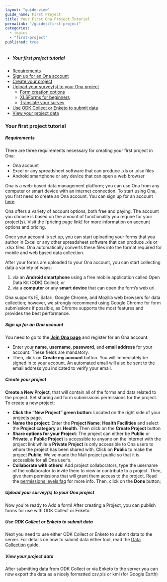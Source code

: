 ```yaml
---
layout: "guide-view"
guide_name: First Project
title: Your First Ona Project Tutorial
permalink: "/guides/first-project"
categories: 
  - topics
  - "first-project"
published: true
---
```



* ##### Your first project tutorial
* [Requirements](#requirements)
* [Sign up for an Ona account](#sign-up)
* [Create your project](#create-your-project)
* [Upload your survey(s) to your Ona project](#upload-a-survey)
  * [Form creation options](#form-creation-options)
  * [XLSForms for beginners](#xlsforms-for-beginners)
  * [Translate your survey](#translate-your-survey)
* [Use ODK Collect or Enketo to submit data](#submit-data)
* [View your project data](#view-your-project-data)




### Your first project tutorial

##### <a name="requirements"></a>Requirements

There are three requirements necessary for creating your first project in Ona:

* Ona account
* Excel or any spreadsheet software that can produce .xls or .xlsx files 
* Android smartphone or any device that can open a web browser

Ona is a web-based data management platform; you can use Ona from any computer or smart device with an internet connection.  To start using Ona, you first need to create an Ona account. You can sign up for an account [here](https://beta.ona.io).  

Ona offers a variety of account options, both free and paying.  The account you choose is based on the amount of functionality you require for your project(s).  Visit the [pricing page link] for more information on account options and pricing.      

Once your account is set up, you can start uploading your forms that you author in Excel or any other spreadsheet software that can produce .xls or .xlsx files.  Ona automatically converts these files into the format required for mobile and web based data collection. 

After your forms are uploaded to your Ona account, you can start collecting data a variety of ways: 

1. via an **Android smartphone** using a free mobile application called Open Data Kit (ODK) Collect; or 
2. via a **computer** or any **smart device** that can open the form’s web url.

Ona supports IE, Safari, Google Chrome, and Mozilla web browsers for data collection; however, we strongly recommend using Google Chrome for form submissions if possible, as Chrome supports the most features and provides the best performance.

##### <a name="sign-up"></a>Sign up for an Ona account

You need to go to the **[Join Ona page](https://beta.ona.io/join)** and register for an Ona account.

 * Enter your **name**, **username**, **password**, and **email address** for your account. These fields are mandatory.  
 * Then, click on **Create my account** button. You will immediately be signed in to your account.  An automated email will also be sent to the email address you indicated to verify your email.  

##### <a name="create-your-project"></a>Create your project

**Create a New Project**, that will contain all of the forms and data related to the project. Set sharing and form submissions permissions for the project. 
To create a new project:

* **Click the “New Project” green button**: Located on the right side of your projects page. 
* **Name the project**: Enter the **Project Name**; **Health Facilities** and select the **Project category** as **Health**. Then click on the **Create Project** button
* **Share options for your Project**: The project can either be **Public** or **Private**, a **Public Project** is accessible to anyone on the internet with the project link while a **Private Project** is only accessible to Ona users to whom the project has been shared with. Click on **Public** to make the project **Public**. We’ve made the Mali project public so that it is accessible for all Ona user’s. 
* **Collaborate with others**! Add project collaborators, type the username of the collaborator to invite them to view or contribute to a project. Then, give them permissions that will  grant them access to the project. Read the [permissions levels faq](http://help.ona.io/faq/what-are-the-share-settings/) for more info. Then, click on the **Done** button;

##### <a name="upload-a-survey"></a>Upload your survey(s) to your Ona project

Now you're ready to Add a form!  After creating a Project,  you can publish forms for use with ODK Collect or Enketo.

##### <a name="submit-data"></a>Use ODK Collect or Enketo to submit data

Next you need to use either ODK Collect or Enketo to submit data to the server. For details on how to submit data either tool, read the [Data Collection](#data-collection) guide.


##### <a name="view-your-project-data"></a>View your project data

After submitting data from ODK Collect or via Enketo to the server you can now export the data as a nicely formatted csv,xls or kml (for Google Earth)